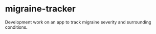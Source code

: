 # migraine-tracker
Development work on an app to track migraine severity and surrounding conditions.
